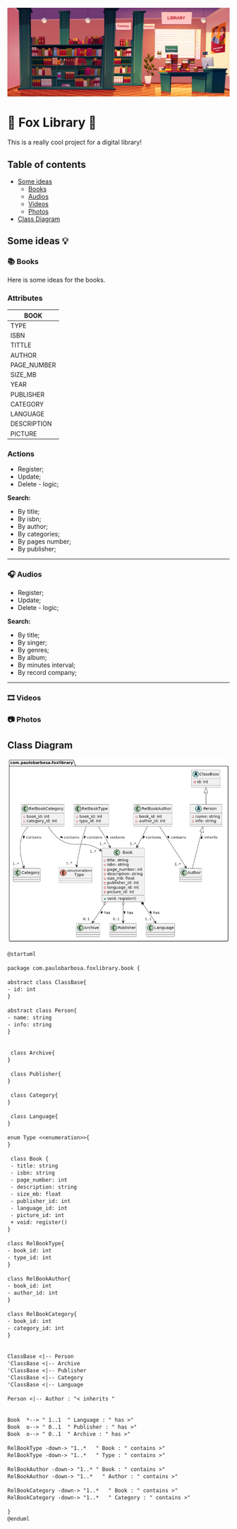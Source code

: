![fox library's banner](.idea_images/a627f2ee.png)

# 🦊 Fox Library 🦊

This is a really cool project for a digital library! 

## Table of contents


* [Some ideas](#some-ideas-)
    * [Books](#-books)
    * [Audios](#-audios)
    * [Videos](#-videos)
    * [Photos](#-photos)
* [Class Diagram](#class-diagram)

## Some ideas 💡

### 📚 Books
Here is some ideas for the books.

### Attributes

| BOOK        |
|-------------|
| TYPE        |
| ISBN        |
| TITTLE      |
| AUTHOR      |
| PAGE_NUMBER |
| SIZE_MB     |
| YEAR        |
| PUBLISHER   |
| CATEGORY    |
| LANGUAGE    |
| DESCRIPTION |
| PICTURE     |


### Actions
- Register;
- Update;
- Delete - logic;

**Search:**

- By title;
- By isbn;
- By author;
- By categories;
- By pages number;
- By publisher;
___

### 🎧 Audios

- Register;
- Update;
- Delete - logic;

**Search:**

- By title;
- By singer;
- By genres;
- By album;
- By minutes interval;
- By record company;
___




### 🎞️ Videos

### 📷 Photos

## Class Diagram

![](.idea_images/4c319415.png)

```puml
@startuml

package com.paulobarbosa.foxlibrary.book {

abstract class ClassBase{
- id: int
}

abstract class Person{
- name: string
- info: string
}


 class Archive{
}

 class Publisher{
}

 class Category{
}

 class Language{
}

enum Type <<enumeration>>{
}

 class Book {
 - title: string
 - isbn: string
 - page_number: int
 - description: string
 - size_mb: float
 - publisher_id: int
 - language_id: int
 - picture_id: int
 + void: register()
}

class RelBookType{
- book_id: int
- type_id: int
}

class RelBookAuthor{
- book_id: int
- author_id: int
}

class RelBookCategory{
- book_id: int
- category_id: int
}


ClassBase <|-- Person
'ClassBase <|-- Archive
'ClassBase <|-- Publisher
'ClassBase <|-- Category
'ClassBase <|-- Language

Person <|-- Author : "< inherits "


Book  *--> " 1..1  " Language : " has >"
Book  o--> " 0..1  " Publisher : " has >"
Book  o--> " 0..1  " Archive : " has >"

RelBookType -down-> "1..*   " Book : " contains >"
RelBookType -down-> "1..*   " Type : " contains >"

RelBookAuthor -down-> "1..* " Book : " contains >"
RelBookAuthor -down-> "1..*   " Author : " contains >"

RelBookCategory -down-> "1..*   " Book : " contains >"
RelBookCategory -down-> "1..*   " Category : " contains >"

}
@enduml
```
